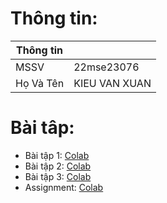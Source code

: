 # Thông tin:
| Thông tin   |               |
| ----------- | -----------   |
| MSSV        | 22mse23076    |
| Họ Và Tên   | KIEU VAN XUAN |
# Bài tâp:
- Bài tập 1: [Colab](https://colab.research.google.com/drive/1rKhbsMG8rY3Ei9YR8G2DB451zFdm2HBK?usp=sharing)
- Bài tập 2: [Colab](https://colab.research.google.com/drive/1G2GKNlrqzENaSbSGGSShy5g_GGWGqbpU?usp=sharing)
- Bài tập 3: [Colab](https://colab.research.google.com/drive/1m2gkQgeFeraFXET3NpbxOPFZFJAjXADQ?usp=sharing)
- Assignment: [Colab](https://colab.research.google.com/drive/19QSvgsZx4CwDmtYJZZszbEcpnoIFzI26?usp=sharing)
